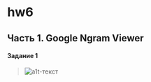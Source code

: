 # hw6

## Часть 1. Google Ngram Viewer

#### Задание 1
>![a1t-текст](https///github.com/alexandrakanales/hw6/blob/master/часть1_задание1.png)
